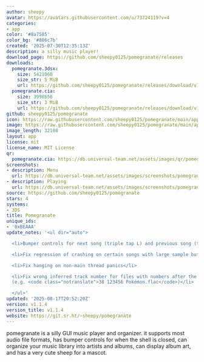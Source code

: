 ```yaml
---
author: sheepy
avatar: https://avatars.githubusercontent.com/u/73724119?v=4
categories:
- app
color: '#8a7585'
color_bg: '#806c7b'
created: '2025-07-30T12:35:13Z'
description: a silly music player!
download_page: https://github.com/sheepy0125/pomegranate/releases
downloads:
  pomegranate.3dsx:
    size: 5421060
    size_str: 5 MiB
    url: https://github.com/sheepy0125/pomegranate/releases/download/v1.1.4/pomegranate.3dsx
  pomegranate.cia:
    size: 3998656
    size_str: 3 MiB
    url: https://github.com/sheepy0125/pomegranate/releases/download/v1.1.4/pomegranate.cia
github: sheepy0125/pomegranate
icon: https://raw.githubusercontent.com/sheepy0125/pomegranate/main/app/icon.png
image: https://raw.githubusercontent.com/sheepy0125/pomegranate/main/app/banner.png
image_length: 32108
layout: app
license: mit
license_name: MIT License
qr:
  pomegranate.cia: https://db.universal-team.net/assets/images/qr/pomegranate-cia.png
screenshots:
- description: Menu
  url: https://db.universal-team.net/assets/images/screenshots/pomegranate/menu.png
- description: Playing
  url: https://db.universal-team.net/assets/images/screenshots/pomegranate/playing.png
source: https://github.com/sheepy0125/pomegranate
stars: 4
systems:
- 3DS
title: Pomegranate
unique_ids:
- '0xBEAAA'
update_notes: '<ul dir="auto">

  <li>Bumper controls for next song (triple tap L) and previous song (triple tap R)</li>

  <li>Fix regression of crashing on certain songs with large sample buffers</li>

  <li>Fix hanging on non-main thread panics</li>

  <li>Fix wrong inferred track number for files with numbers after the track number
  (e.g. <code class="notranslate">38 123456 Pokémon.flac</code>)</li>

  </ul>'
updated: '2025-08-17T20:52:20Z'
version: v1.1.4
version_title: v1.1.4
website: https://git.sr.ht/~sheepy/pomegranate
---
```

pomegranate is a silly GUI music player and organizer. it supports most audio file formats, has bumper controls for when the shell is closed, can organize your music library into artists and albums, can display album art, and has a very cute sheep for a mascot.